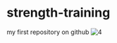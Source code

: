 # strength-training
my first repository on github
![4](https://user-images.githubusercontent.com/114340091/192141173-55c31b00-e46a-4dc2-b6c0-34e6d805fd25.jpg)
